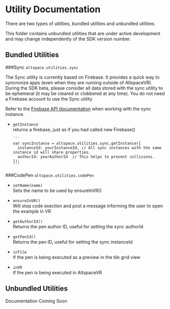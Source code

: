 Utility Documentation
====
There are two types of utilities, bundled utilities and unbundled utilities.  

This folder contains unbundled utilities that are under active development and may change independently of the SDK version number.  

## Bundled Utilities

###Sync
`altspace.utilities.sync`  

The Sync utility is currently based on Firebase. It provides a quick way to syncronize apps (even when they are running outside of AltspaceVR). During the SDK beta, please consider all data stored with the sync utility to be ephemeral (it may be cleared or clobbered at any time). You do not need a Firebase account to use the Sync utility  

Refer to the [Firebase API documentation](https://www.firebase.com/docs/web/api/) when working with the sync instance.

- `getInstance`  
  returns a firebase, just as if you had called new Firebase()  

      ```
      var syncInstance = altspace.utilities.sync.getInstance({
      	instanceId: yourInstanceId, // All sync instances with the same instance id will share properties. 
      	authorId: yourAuthorId  // This helps to prevent collisions.
      });
      ```

###CodePen
`altspace.utilities.codePen`  

- `setName(name)`  
  Sets the name to be used by ensureInVR()  

- `ensureInVR()`  
  Will stop code exection and post a message informing the user to open the example in VR  

- `getAuthorId()`  
  Returns the pen author ID, useful for setting the sync authorId  

- `getPenId()`  
  Returns the pen ID, useful for setting the sync instanceId  

- `inTile`  
  If the pen is being executed as a preview in the tile grid view  

- `inVR`  
  If the pen is being executed in AltspaceVR  

## Unbundled Utilities

Documentation Coming Soon
